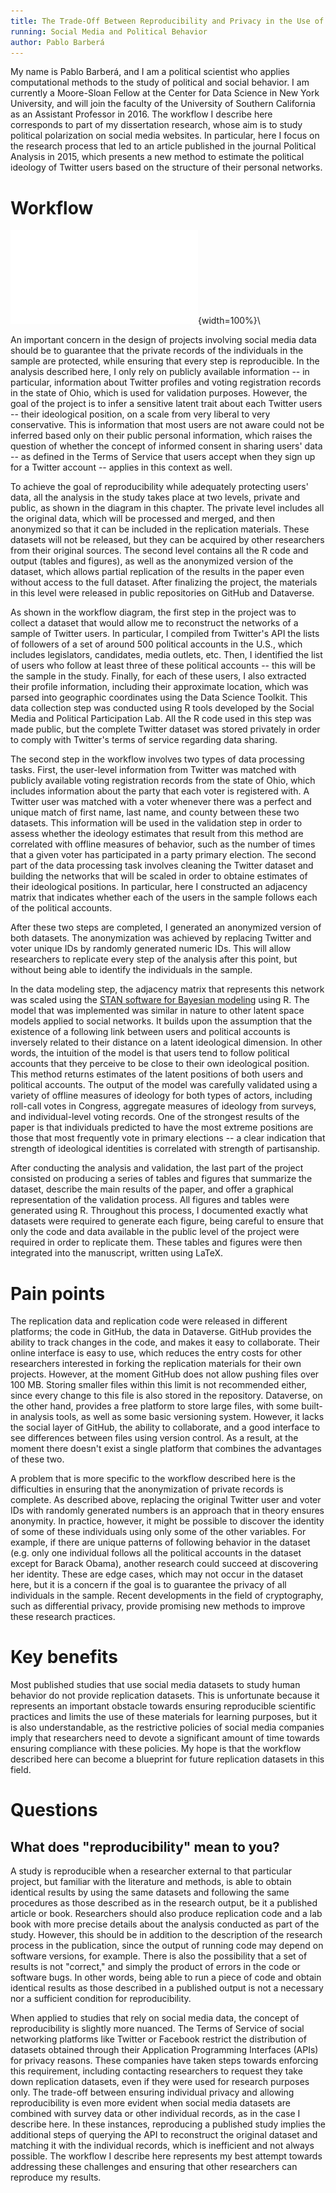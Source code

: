 ```yaml
---
title: The Trade-Off Between Reproducibility and Privacy in the Use of Social Media Data to Study Political Behavior
running: Social Media and Political Behavior
author: Pablo Barberá
---
```


My name is Pablo Barberá, and I am a political scientist who applies computational methods to the study of political and social behavior. I am currently a Moore-Sloan Fellow at the Center for Data Science in New York University, and will join the faculty of the University of Southern California as an Assistant Professor in 2016. The workflow I describe here corresponds to part of my dissertation research, whose aim is to study political polarization on social media websites. In particular, here I focus on the research process that led to an article published in the journal Political Analysis in 2015, which presents a new method to estimate the political ideology of Twitter users based on the structure of their personal networks.

# Workflow

![Diagram](barbera.pdf){width=100%}\

An important concern in the design of projects involving social media data should be to guarantee that the private records of the individuals in the sample are protected, while ensuring that every step is reproducible. In the analysis described here, I only rely on publicly available information -- in particular, information about Twitter profiles and voting registration records in the state of Ohio, which is used for validation purposes. However, the goal of the project is to infer a sensitive latent trait about each Twitter users -- their ideological position, on a scale from very liberal to very conservative. This is information that most users are not aware could not be inferred based only on their public personal information, which raises the question of whether the concept of informed consent in sharing users' data  -- as defined in the Terms of Service that users accept when they sign up for a Twitter account -- applies in this context as well.

To achieve the goal of reproducibility while adequately protecting users' data, all the analysis in the study takes place at two levels, private and public, as shown in the diagram in this chapter. The private level includes all the original data, which will be processed and merged, and then anonymized so that it can be included in the replication materials. These datasets will not be released, but they can be acquired by other researchers from their original sources. The second level contains all the R code and output (tables and figures), as well as the anonymized version of the dataset, which allows partial replication of the results in the paper even without access to the full dataset. After finalizing the project, the materials in this level were released in public repositories on GitHub and Dataverse.

As shown in the workflow diagram, the first step in the project was to collect a dataset that would allow me to reconstruct the networks of a sample of Twitter users. In particular, I compiled from Twitter's API the lists of followers of a set of around 500 political accounts in the U.S., which includes legislators, candidates, media outlets, etc. Then, I identified the list of users who follow at least three of these political accounts -- this will be the sample in the study. Finally, for each of these users, I also extracted their profile information, including their approximate location, which was parsed into geographic coordinates using the Data Science Toolkit. This data collection step was conducted using R tools developed by the Social Media and Political Participation Lab. All the R code used in this step was made public, but the complete Twitter dataset was stored privately in order to comply with Twitter's terms of service regarding data sharing.

The second step in the workflow involves two types of data processing tasks. First, the user-level information from Twitter was matched with publicly available voting registration records from the state of Ohio, which includes information about the party that each voter is registered with. A Twitter user was matched with a voter whenever there was a perfect and unique match of first name, last name, and county between these two datasets. This information will be used in the validation step in order to assess whether the ideology estimates that result from this method are correlated with offline measures of behavior, such as the number of times that a given voter has participated in a party primary election. The second part of the data processing task involves cleaning the Twitter dataset and building the networks that will be scaled in order to obtaine estimates of their ideological positions. In particular, here I constructed an adjacency matrix that indicates whether each of the users in the sample follows each of the political accounts. 

After these two steps are completed, I generated an anonymized version of both datasets. The anonymization was achieved by replacing Twitter and voter unique IDs by randomly generated numeric IDs. This will allow researchers to replicate every step of the analysis after this point, but without being able to identify the individuals in the sample.

In the data modeling step, the adjacency matrix that represents this network was scaled using the [STAN software for Bayesian modeling](http://mc-stan.org/) using R. The model that was implemented was similar in nature to other latent space models applied to social networks. It builds upon the assumption that the existence of a following link between users and political accounts is inversely related to their distance on a latent ideological dimension. In other words, the intuition of the model is that users tend to follow political accounts that they perceive to be close to their own ideological position. This method returns estimates of the latent positions of both users and political accounts. The output of the model was carefully validated using a variety of offline measures of ideology for both types of actors, including roll-call votes in Congress, aggregate measures of ideology from surveys, and individual-level voting records. One of the strongest results of the paper is that individuals predicted to have the most extreme positions are those that most frequently vote in primary elections -- a clear indication that strength of ideological identities is correlated with strength of partisanship.

After conducting the analysis and validation, the last part of the project consisted on producing a series of tables and figures that summarize the dataset, describe the main results of the paper, and offer a graphical representation of the validation process. All figures and tables were generated using R. Throughout this process, I documented exactly what datasets were required to generate each figure, being careful to ensure that only the code and data available in the public level of the project were required in order to replicate them. These tables and figures were then integrated into the manuscript, written using LaTeX. 

# Pain points

The replication data and replication code were released in different platforms; the code in GitHub, the data in Dataverse. GitHub provides the ability to track changes in the code, and makes it easy to collaborate. Their online interface is easy to use, which reduces the entry costs for other researchers interested in forking the replication materials for their own projects. However, at the moment GitHub does not allow pushing files over 100 MB. Storing smaller files within this limit is not recommended either, since every change to this file is also stored in the repository. Dataverse, on the other hand, provides a free platform to store large files, with some built-in analysis tools, as well as some basic versioning system. However, it lacks the social layer of GitHub, the ability to collaborate, and a good interface to see differences between files using version control. As a result, at the moment there doesn't exist a single platform that combines the advantages of these two.

A problem that is more specific to the workflow described here is the difficulties in ensuring that the anonymization of private records is complete. As described above, replacing the original Twitter user and voter IDs with randomly generated numbers is an approach that in theory ensures anonymity. In practice, however, it might be possible to discover the identity of some of these individuals using only some of the other variables. For example, if there are unique patterns of following behavior in the dataset (e.g. only one individual follows all the political accounts in the dataset except for Barack Obama), another research could succeed at discovering her identity. These are edge cases, which may not occur in the dataset here, but it is a concern if the goal is to guarantee the privacy of all individuals in the sample. Recent developments in the field of cryptography, such as differential privacy, provide promising new methods to improve these research practices.

# Key benefits

Most published studies that use social media datasets to study human behavior do not provide replication datasets. This is unfortunate because it represents an important obstacle towards ensuring reproducible scientific practices and limits the use of these materials for learning purposes, but it is also understandable, as the restrictive policies of social media companies imply that researchers need to devote a significant amount of time towards ensuring compliance with these policies. My hope is that the workflow described here can become a blueprint for future replication datasets in this field.

# Questions

## What does "reproducibility" mean to you?

A study is reproducible when a researcher external to that particular project, but familiar with the literature and methods, is able to obtain identical results by using the same datasets and following the same procedures as those described as in the research output, be it a published article or book. Researchers should also produce replication code and a lab book with more precise details about the analysis conducted as part of the study. However, this should be in addition to the description of the research process in the publication, since the output of running code may depend on software versions, for example. There is also the possibility that a set of results is not "correct," and simply the product of errors in the code or software bugs. In other words, being able to run a piece of code and obtain identical results as those described in a published output is not a necessary nor a sufficient condition for reproducibility.

When applied to studies that rely on social media data, the concept of reproducibility is slightly more nuanced. The Terms of Service of social networking platforms like Twitter or Facebook restrict the distribution of datasets obtained through their Application Programming Interfaces (APIs) for privacy reasons. These companies have taken steps towards enforcing this requirement, including contacting researchers to request they take down replication datasets, even if they were used for research purposes only. The trade-off between ensuring individual privacy and allowing reproducibility is even more evident when social media datasets are combined with survey data or other individual records, as in the case I describe here. In these instances, reproducing a published study implies the additional steps of querying the API to reconstruct the original dataset and matching it with the individual records, which is inefficient and not always possible. The workflow I describe here represents my best attempt towards addressing these challenges and ensuring that other researchers can reproduce my results.
